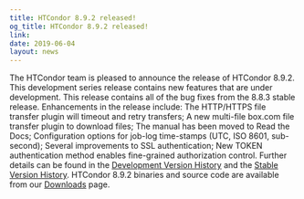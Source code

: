 ```yaml
---
title: HTCondor 8.9.2 released!
og_title: HTCondor 8.9.2 released!
link: 
date: 2019-06-04
layout: news
---
```


The HTCondor team is pleased to announce the release of HTCondor 8.9.2. This development series release contains new features that are under development. This release contains all of the bug fixes from the 8.8.3 stable release.  Enhancements in the release include: The HTTP/HTTPS file transfer plugin will timeout and retry transfers; A new multi-file box.com file transfer plugin to download files; The manual has been moved to Read the Docs; Configuration options for job-log time-stamps (UTC, ISO 8601, sub-second); Several improvements to SSL authentication; New TOKEN authentication method enables fine-grained authorization control.  Further details can be found in the <a href="http://htcondor.org/manual/v8.9.2/DevelopmentReleaseSeries89.html"> Development Version History</a> and the <a href="http://htcondor.org/manual/v8.9.2/StableReleaseSeries88.html"> Stable Version History</a>. HTCondor 8.9.2 binaries and source code are available from our <a href="http://htcondor.org/downloads/">Downloads</a> page. 
